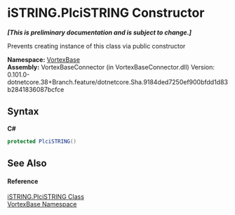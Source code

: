 # iSTRING.PlciSTRING Constructor 
 _**\[This is preliminary documentation and is subject to change.\]**_

Prevents creating instance of this class via public constructor

**Namespace:**&nbsp;<a href="N_VortexBase.md">VortexBase</a><br />**Assembly:**&nbsp;VortexBaseConnector (in VortexBaseConnector.dll) Version: 0.101.0-dotnetcore.38+Branch.feature/dotnetcore.Sha.9184ded7250ef900bfdd1d83b2841836087bcfce

## Syntax

**C#**<br />
``` C#
protected PlciSTRING()
```


## See Also


#### Reference
<a href="T_VortexBase_iSTRING_PlciSTRING.md">iSTRING.PlciSTRING Class</a><br /><a href="N_VortexBase.md">VortexBase Namespace</a><br />